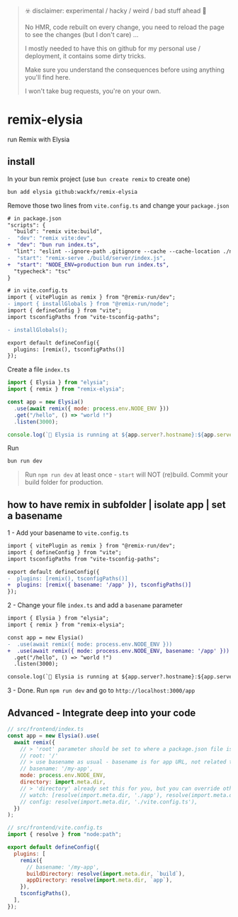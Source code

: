 > ☣️ disclaimer: experimental / hacky / weird / bad stuff ahead 🧟
>
> No HMR, code rebuilt on every change, you need to reload the page to see the changes (but I don't care) ...
>
> I mostly needed to have this on github for my personal use / deployment, it contains some dirty tricks.
>
> Make sure you understand the consequences before using anything you'll find here.
>
> I won't take bug requests, you're on your own.

# remix-elysia

run Remix with Elysia

## install

In your bun remix project (use `bun create remix` to create one)

```sh
bun add elysia github:wackfx/remix-elysia
```

Remove those two lines from `vite.config.ts` and change your `package.json`

```diff
# in package.json
"scripts": {
  "build": "remix vite:build",
-  "dev": "remix vite:dev",
+  "dev": "bun run index.ts",
  "lint": "eslint --ignore-path .gitignore --cache --cache-location ./node_modules/.cache/eslint .",
-  "start": "remix-serve ./build/server/index.js",
+  "start": "NODE_ENV=production bun run index.ts",
  "typecheck": "tsc"
}

# in vite.config.ts
import { vitePlugin as remix } from "@remix-run/dev";
- import { installGlobals } from "@remix-run/node";
import { defineConfig } from "vite";
import tsconfigPaths from "vite-tsconfig-paths";

- installGlobals();

export default defineConfig({
  plugins: [remix(), tsconfigPaths()]
});

```

Create a file `index.ts`

```javascript
import { Elysia } from "elysia";
import { remix } from "remix-elysia";

const app = new Elysia()
  .use(await remix({ mode: process.env.NODE_ENV }))
  .get("/hello", () => "world !")
  .listen(3000);

console.log(`🦊 Elysia is running at ${app.server?.hostname}:${app.server?.port}`);
```

Run

```bash
bun run dev
```

> Run `npm run dev` at least once - `start` will NOT (re)build. Commit your build folder for production.

## how to have remix in subfolder | isolate app | set a basename

1 - Add your basename to `vite.config.ts`

```diff
import { vitePlugin as remix } from "@remix-run/dev";
import { defineConfig } from "vite";
import tsconfigPaths from "vite-tsconfig-paths";

export default defineConfig({
-  plugins: [remix(), tsconfigPaths()]
+  plugins: [remix({ basename: '/app' }), tsconfigPaths()]
});
```

2 - Change your file `index.ts` and add a `basename` parameter

```diff
import { Elysia } from "elysia";
import { remix } from "remix-elysia";

const app = new Elysia()
-  .use(await remix({ mode: process.env.NODE_ENV }))
+  .use(await remix({ mode: process.env.NODE_ENV, basename: '/app' }))
  .get("/hello", () => "world !")
  .listen(3000);

console.log(`🦊 Elysia is running at ${app.server?.hostname}:${app.server?.port}`);
```

3 - Done. Run `npm run dev` and go to `http://localhost:3000/app`

## Advanced - Integrate deep into your code

```javascript
// src/frontend/index.ts
const app = new Elysia().use(
  await remix({
    // > 'root' parameter should be set to where a package.json file is.
    // root: '/'
    // > use basename as usual - basename is for app URL, not related to folder / code location
    // basename: '/my-app',
    mode: process.env.NODE_ENV,
    directory: import.meta.dir,
    // > 'directory' already set this for you, but you can override other params as well
    // watch: [resolve(import.meta.dir, './app'), resolve(import.meta.dir, './public')],
    // config: resolve(import.meta.dir, './vite.config.ts'),
  })
);

// src/frontend/vite.config.ts
import { resolve } from "node:path";

export default defineConfig({
  plugins: [
    remix({
      // basename: '/my-app',
      buildDirectory: resolve(import.meta.dir, `build`),
      appDirectory: resolve(import.meta.dir, `app`),
    }),
    tsconfigPaths(),
  ],
});
```
